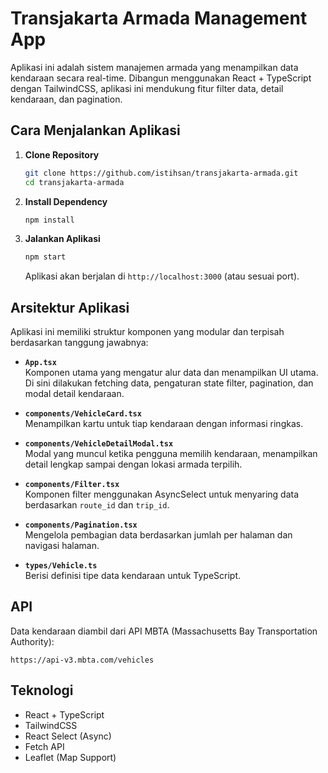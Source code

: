 # Transjakarta Armada Management App

Aplikasi ini adalah sistem manajemen armada yang menampilkan data kendaraan secara real-time. Dibangun menggunakan React + TypeScript dengan TailwindCSS, aplikasi ini mendukung fitur filter data, detail kendaraan, dan pagination.

## Cara Menjalankan Aplikasi

1. **Clone Repository**

   ```bash
   git clone https://github.com/istihsan/transjakarta-armada.git
   cd transjakarta-armada
   ```

2. **Install Dependency**

   ```bash
   npm install
   ```

3. **Jalankan Aplikasi**
   ```bash
   npm start
   ```
   Aplikasi akan berjalan di `http://localhost:3000` (atau sesuai port).

## Arsitektur Aplikasi

Aplikasi ini memiliki struktur komponen yang modular dan terpisah berdasarkan tanggung jawabnya:

- **`App.tsx`**  
  Komponen utama yang mengatur alur data dan menampilkan UI utama. Di sini dilakukan fetching data, pengaturan state filter, pagination, dan modal detail kendaraan.

- **`components/VehicleCard.tsx`**  
  Menampilkan kartu untuk tiap kendaraan dengan informasi ringkas.

- **`components/VehicleDetailModal.tsx`**  
  Modal yang muncul ketika pengguna memilih kendaraan, menampilkan detail lengkap sampai dengan lokasi armada terpilih.

- **`components/Filter.tsx`**  
  Komponen filter menggunakan AsyncSelect untuk menyaring data berdasarkan `route_id` dan `trip_id`.

- **`components/Pagination.tsx`**  
  Mengelola pembagian data berdasarkan jumlah per halaman dan navigasi halaman.

- **`types/Vehicle.ts`**  
  Berisi definisi tipe data kendaraan untuk TypeScript.

## API

Data kendaraan diambil dari API MBTA (Massachusetts Bay Transportation Authority):

```
https://api-v3.mbta.com/vehicles
```

## Teknologi

- React + TypeScript
- TailwindCSS
- React Select (Async)
- Fetch API
- Leaflet (Map Support)

